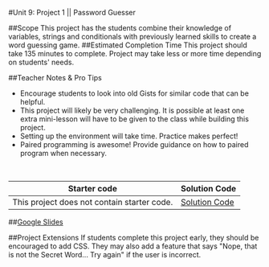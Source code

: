 #Unit 9: Project 1 || Password Guesser


##Scope
This project has the students combine their knowledge of variables, strings and conditionals with previously learned skills to create a word guessing game.
##Estimated Completion Time
This project should take 135 minutes to complete. Project may take less or more time depending on students' needs.  

##Teacher Notes & Pro Tips
* Encourage students to look into old Gists for similar code that can be helpful.
* This project will likely be very challenging. It is possible at least one extra mini-lesson will have to be given to the class while building this project. 
* Setting up the environment will take time. Practice makes perfect!
* Paired programming is awesome! Provide guidance on how to paired program when necessary.

<br>

| Starter code | Solution Code |
|-------|-------|
|This project does not contain starter code. | [Solution Code]()|

##[Google Slides](https://docs.google.com/a/scripted.org/presentation/d/1CF_SONTyu3AnP98J7WcwHtU9_vUKRTYZlZ6yn8POZk4/edit?usp=sharing)

##Project Extensions
If students complete this project early, they should be encouraged to add CSS. They may also add a feature that says "Nope, that is not the Secret Word... Try again" if the user is incorrect.





